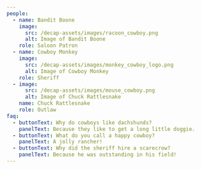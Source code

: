```yaml
---
people:
  - name: Bandit Boone
    image:
      src: /decap-assets/images/racoon_cowboy.png
      alt: Image of Bandit Boone
    role: Saloon Patron
  - name: Cowboy Monkey
    image:
      src: /decap-assets/images/monkey_cowboy_logo.png
      alt: Image of Cowboy Monkey
    role: Sheriff
  - image:
      src: /decap-assets/images/mouse_cowboy.png
      alt: Image of Chuck Rattlesnake
    name: Chuck Rattlesnake
    role: Outlaw
faq:
  - buttonText: Why do cowboys like dachshunds?
    panelText: Because they like to get a long little doggie.
  - buttonText: What do you call a happy cowboy?
    panelText: A jolly rancher!
  - buttonText: Why did the sheriff hire a scarecrow?
    panelText: Because he was outstanding in his field!
---
```

